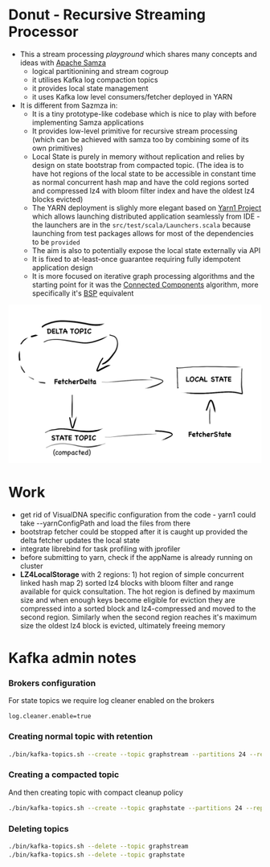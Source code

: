 # Donut - Recursive Streaming Processor

- This a stream processing *playground* which shares many concepts and ideas with [Apache Samza](http://samza.apache.org/)
	- logical partitionining and stream cogroup
	- it utilises Kafka log compaction topics
	- it provides local state management
	- it uses Kafka low level consumers/fetcher deployed in YARN
- It is different from Sazmza in:
	- It is a tiny prototype-like codebase which is nice to play with  before implementing Samza applications
	- It provides low-level primitive for recursive stream processing (which can be achieved with samza too by combining some of its own primitives)
	- Local State is purely in memory without replication and relies by design on state bootstrap from compacted topic. (The idea is to have hot regions of the local state to be accessible in constant time as normal concurrent hash map and have the cold regions sorted and  compressed lz4 with bloom filter index and have the oldest lz4 blocks evicted)
	- The YARN deployment is slighly more elegant based on [Yarn1 Project](https://github.com/michal-harish/yarn1) which allows launching distributed application seamlessly from IDE - the launchers are in the `src/test/scala/Launchers.scala` because launching from test packages allows for most of the dependencies to be `provided`
	- The aim is also to potentially expose the local state externally via API
	- It is fixed to at-least-once guarantee requiring fully idempotent application design
	- It is more focused on iterative graph processing algorithms and the starting point for it was the [Connected Components](https://en.wikipedia.org/wiki/Connected_component_(graph_theory)) algorithm, more specifically it's [BSP](https://en.wikipedia.org/wiki/Bulk_synchronous_parallel) equivalent

![](doc/Donut_LocalState.png)

# Work

- get rid of VisualDNA specific configuration from the code - yarn1 could take --yarnConfigPath and load the files from there  
- bootstrap fetcher could be stopped after it is caught up provided the delta fetcher updates the local state
- integrate librebind for task profiling with jprofiler 
- before submitting to yarn, check if the appName is already running on cluster 
- **LZ4LocalStorage** with 2 regions: 1) hot region of simple concurrent linked hash map 2) sorted lz4 blocks with bloom filter and range available for quick consultation. The hot region is defined by maximum size and when enough keys become eligible for eviction they are compressed into a sorted block and lz4-compressed and moved to the second region. Similarly when the second region reaches it's maximum size the oldest lz4 block is evicted, ultimately freeing memory


# Kafka admin notes
### Brokers configuration
For state topics we require log cleaner enabled on the brokers

```server.properties
log.cleaner.enable=true
```

### Creating normal topic with retention

```bash
./bin/kafka-topics.sh --create --topic graphstream --partitions 24 --replication-factor 1 --config cleanup.policy=delete
```

### Creating a compacted topic
And then creating topic with compact cleanup policy
```bash
./bin/kafka-topics.sh --create --topic graphstate --partitions 24 --replication-factor 1 --config cleanup.policy=compact
```

### Deleting topics

```bash
./bin/kafka-topics.sh --delete --topic graphstream
./bin/kafka-topics.sh --delete --topic graphstate
```
